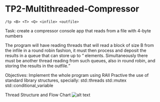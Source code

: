 # TP2-Multithreaded-Compressor

`/tp <B> <T> <Q> <infile> <outfile>`

Task: create a compressor console app that reads from a file with 4-byte numbers

The program will have <T> reading threads that will read a block of size B from the 
infile in a round robin fashion, it must then process and deposit the results in a 
queue that can store up to <Q> elements.
Simultaneously there must be another thread reading from such queues, also in round
robin, and storing the results in the outfile.

Objectives:
Implement the whole program using RAII
Practive the use of standard library structures, specially:
std::threads
std::mutex
std::conditional_variable

Thread Structure and Flow Chart
![alt text](https://github.com/LeviMatias/TP2-Multithreaded-Compressor/blob/master/diagram.png)
